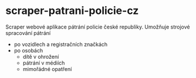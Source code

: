 # scraper-patrani-policie-cz
Scraper webové aplikace pátrání policie české republiky. Umožňuje strojové spracování pátrání

- po vozidlech a registračních značkách
- po osobách
  - dítě v ohrožení
  - pátrání v médiích
  - mimořádné opatření 
